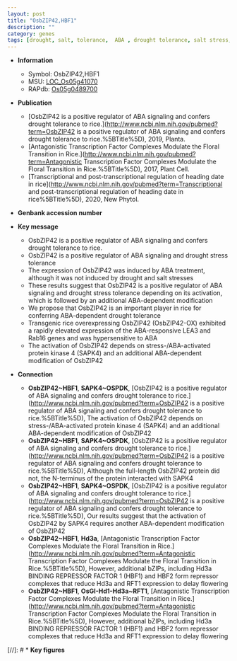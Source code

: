 ```yaml
---
layout: post
title: "OsbZIP42,HBF1"
description: ""
category: genes
tags: [drought, salt, tolerance,  ABA , drought tolerance, salt stress, stress, ABA, Kinase, protein kinase, drought stress, drought stress , stress tolerance]
---
```


* **Information**  
    + Symbol: OsbZIP42,HBF1  
    + MSU: [LOC_Os05g41070](http://rice.uga.edu/cgi-bin/ORF_infopage.cgi?orf=LOC_Os05g41070)  
    + RAPdb: [Os05g0489700](https://rapdb.dna.affrc.go.jp/locus/?name=Os05g0489700)  

* **Publication**  
    + [OsbZIP42 is a positive regulator of ABA signaling and confers drought tolerance to rice.](http://www.ncbi.nlm.nih.gov/pubmed?term=OsbZIP42 is a positive regulator of ABA signaling and confers drought tolerance to rice.%5BTitle%5D), 2019, Planta.
    + [Antagonistic Transcription Factor Complexes Modulate the Floral Transition in Rice.](http://www.ncbi.nlm.nih.gov/pubmed?term=Antagonistic Transcription Factor Complexes Modulate the Floral Transition in Rice.%5BTitle%5D), 2017, Plant Cell.
    + [Transcriptional and post-transcriptional regulation of heading date in rice](http://www.ncbi.nlm.nih.gov/pubmed?term=Transcriptional and post-transcriptional regulation of heading date in rice%5BTitle%5D), 2020, New Phytol.

* **Genbank accession number**  

* **Key message**  
    + OsbZIP42 is a positive regulator of ABA signaling and confers drought tolerance to rice.
    + OsbZIP42 is a positive regulator of ABA signaling and drought stress tolerance
    + The expression of OsbZIP42 was induced by ABA treatment, although it was not induced by drought and salt stresses
    + These results suggest that OsbZIP42 is a positive regulator of ABA signaling and drought stress tolerance depending on its activation, which is followed by an additional ABA-dependent modification
    + We propose that OsbZIP42 is an important player in rice for conferring ABA-dependent drought tolerance
    + Transgenic rice overexpressing OsbZIP42 (OsbZIP42-OX) exhibited a rapidly elevated expression of the ABA-responsive LEA3 and Rab16 genes and was hypersensitive to ABA
    + The activation of OsbZIP42 depends on stress-/ABA-activated protein kinase 4 (SAPK4) and an additional ABA-dependent modification of OsbZIP42

* **Connection**  
    + __OsbZIP42~HBF1__, __SAPK4~OSPDK__, [OsbZIP42 is a positive regulator of ABA signaling and confers drought tolerance to rice.](http://www.ncbi.nlm.nih.gov/pubmed?term=OsbZIP42 is a positive regulator of ABA signaling and confers drought tolerance to rice.%5BTitle%5D),  The activation of OsbZIP42 depends on stress-/ABA-activated protein kinase 4 (SAPK4) and an additional ABA-dependent modification of OsbZIP42
    + __OsbZIP42~HBF1__, __SAPK4~OSPDK__, [OsbZIP42 is a positive regulator of ABA signaling and confers drought tolerance to rice.](http://www.ncbi.nlm.nih.gov/pubmed?term=OsbZIP42 is a positive regulator of ABA signaling and confers drought tolerance to rice.%5BTitle%5D),  Although the full-length OsbZIP42 protein did not, the N-terminus of the protein interacted with SAPK4
    + __OsbZIP42~HBF1__, __SAPK4~OSPDK__, [OsbZIP42 is a positive regulator of ABA signaling and confers drought tolerance to rice.](http://www.ncbi.nlm.nih.gov/pubmed?term=OsbZIP42 is a positive regulator of ABA signaling and confers drought tolerance to rice.%5BTitle%5D),  Our results suggest that the activation of OsbZIP42 by SAPK4 requires another ABA-dependent modification of OsbZIP42
    + __OsbZIP42~HBF1__, __Hd3a__, [Antagonistic Transcription Factor Complexes Modulate the Floral Transition in Rice.](http://www.ncbi.nlm.nih.gov/pubmed?term=Antagonistic Transcription Factor Complexes Modulate the Floral Transition in Rice.%5BTitle%5D),  However, additional bZIPs, including Hd3a BINDING REPRESSOR FACTOR 1 (HBF1) and HBF2 form repressor complexes that reduce Hd3a and RFT1 expression to delay flowering
    + __OsbZIP42~HBF1__, __OsGI-Hd1-Hd3a~RFT1__, [Antagonistic Transcription Factor Complexes Modulate the Floral Transition in Rice.](http://www.ncbi.nlm.nih.gov/pubmed?term=Antagonistic Transcription Factor Complexes Modulate the Floral Transition in Rice.%5BTitle%5D),  However, additional bZIPs, including Hd3a BINDING REPRESSOR FACTOR 1 (HBF1) and HBF2 form repressor complexes that reduce Hd3a and RFT1 expression to delay flowering

[//]: # * **Key figures**  


